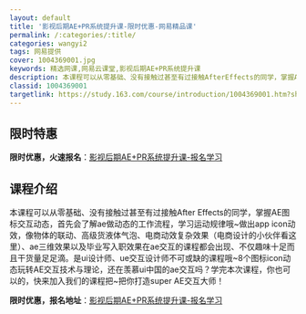 ```yaml
---
layout: default
title: '影视后期AE+PR系统提升课-限时优惠-网易精品课'
permalink: /:categories/:title/
categories: wangyi2
tags: 网易提供
cover: 1004369001.jpg
keywords: 精选网课,网易云课堂,影视后期AE+PR系统提升课
description: 本课程可以从零基础、没有接触过甚至有过接触AfterEffects的同学，掌握AE图标交互动态，首先会了解ae做动态的工
classid: 1004369001
targetlink: https://study.163.com/course/introduction/1004369001.htm?share=1&shareId=1025206652&utm_campaign=share&utm_medium=iphoneShare&utm_source=&utm_u=1025206652
---
```


## 限时特惠

**限时优惠，火速报名**：[影视后期AE+PR系统提升课-报名学习](https://study.163.com/course/introduction/1004369001.htm?share=1&shareId=1025206652&utm_campaign=share&utm_medium=iphoneShare&utm_source=&utm_u=1025206652)

## 课程介绍

本课程可以从零基础、没有接触过甚至有过接触After Effects的同学，掌握AE图标交互动态，首先会了解ae做动态的工作流程，学习运动规律哦~做出app icon动效，像物体的联动、高级货液体气泡、电商动效复杂效果（电商设计的小伙伴看这里）、ae三维效果以及毕业写入职效果在ae交互的课程都会出现、不仅趣味十足而且干货量足足滴。是ui设计师、ue交互设计师不可或缺的课程哦~8个图标icon动态玩转AE交互技术与理论，还在羡慕ui中国的ae交互吗？学完本次课程，你也可以的，快来加入我们的课程把~把你打造super AE交互大师！

**限时优惠，报名地址**：[影视后期AE+PR系统提升课-报名学习](https://study.163.com/course/introduction/1004369001.htm?share=1&shareId=1025206652&utm_campaign=share&utm_medium=iphoneShare&utm_source=&utm_u=1025206652)

